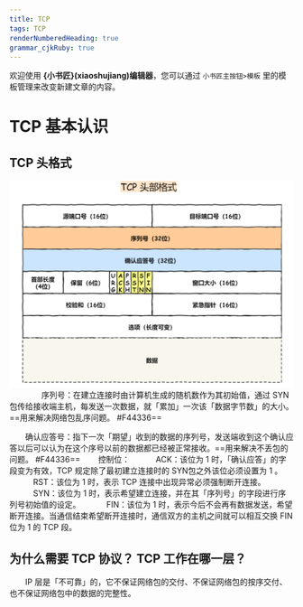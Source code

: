 ```yaml
---
title: TCP
tags: TCP
renderNumberedHeading: true
grammar_cjkRuby: true
---
```



欢迎使用 **{小书匠}(xiaoshujiang)编辑器**，您可以通过 `小书匠主按钮>模板` 里的模板管理来改变新建文章的内容。

# TCP 基本认识

## TCP 头格式

![enter description here](./images/TCP头部格式.PNG)
 &nbsp;&ensp;&emsp;
　　序列号：在建立连接时由计算机生成的随机数作为其初始值，通过 SYN 包传给接收端主机，每发送一次数据，就「累加」一次该「数据字节数」的大小。==用来解决网络包乱序问题。 #F44336==
  
  　　确认应答号：指下一次「期望」收到的数据的序列号，发送端收到这个确认应答以后可以认为在这个序号以前的数据都已经被正常接收。==用来解决不丢包的问题。 #F44336==
　　控制位：
　　　ACK：该位为 1 时，「确认应答」的字段变为有效，TCP 规定除了最初建立连接时的 SYN包之外该位必须设置为 1 。
　　　RST：该位为 1 时，表示 TCP 连接中出现异常必须强制断开连接。
　　　SYN：该位为 1 时，表示希望建立连接，并在其「序列号」的字段进行序列号初始值的设定。
　　　FIN：该位为 1 时，表示今后不会再有数据发送，希望断开连接。当通信结束希望断开连接时，通信双方的主机之间就可以相互交换 FIN 位为 1 的 TCP 段。
   

## 为什么需要 TCP 协议？ TCP 工作在哪一层？
　　IP 层是「不可靠」的，它不保证网络包的交付、不保证网络包的按序交付、也不保证网络包中的数据的完整性。
  


